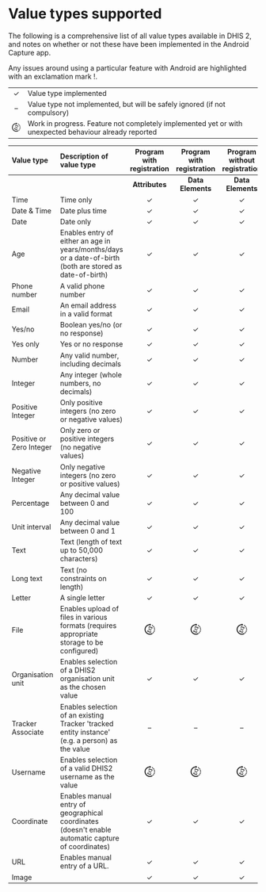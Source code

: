 # Value types supported

The following is a comprehensive list of all value types available in DHIS 2, and notes on whether or not these have been implemented in the Android Capture app.

Any issues around using a particular feature with Android are highlighted with an exclamation mark \!.


|||
| :-: | :------ |
| ✓ | Value type implemented |
| &ndash; | Value type not implemented, but will be safely ignored (if not compulsory) |
| ![](resources/images/image3_icon.png) | Work in progress. Feature not completely implemented yet or with unexpected behaviour already reported |


| Value type | Description of value type | Program with registration | Program with registration | Program without registration | Notes on implementation |
| :-- | :---- | :-: | :-: | :-: | :-- |
| | | **Attributes** | **Data Elements** | **Data Elements** |
| Time | Time only | ✓ | ✓ | ✓ | |
| Date & Time | Date plus time | ✓ | ✓ | ✓ | |
| Date | Date only | ✓ | ✓ | ✓ |  |
| Age | Enables entry of either an age in years/months/days or a date-of-birth (both are stored as date-of-birth) | ✓ | ✓ | ✓ | |
| Phone number | A valid phone number | ✓ | ✓ | ✓ | |
| Email | An email address in a valid format | ✓ | ✓ | ✓ | |
| Yes/no | Boolean yes/no (or no response) | ✓ | ✓ | ✓ | |
| Yes only | Yes or no response | ✓ | ✓ | ✓ | |
| Number | Any valid number, including decimals | ✓ | ✓ | ✓ | |
| Integer | Any integer (whole numbers, no decimals) | ✓ | ✓ | ✓ | |
| Positive Integer | Only positive integers (no zero or negative values) | ✓ | ✓ | ✓ | |
| Positive or Zero Integer | Only zero or positive integers (no negative values) | ✓ | ✓ | ✓ | |
| Negative Integer | Only negative integers (no zero or positive values) | ✓ | ✓ | ✓ | |
| Percentage | Any decimal value between 0 and 100 | ✓ | ✓ | ✓ | |
| Unit interval | Any decimal value between 0 and 1 | ✓ | ✓ | ✓ | |
| Text | Text (length of text up to 50,000 characters) | ✓ | ✓ | ✓ | |
| Long text | Text (no constraints on length) | ✓ | ✓ | ✓ | |
| Letter | A single letter | ✓ | ✓ | ✓ | |
| File | Enables upload of files in various formats (requires appropriate storage to be configured) | ![](resources/images/image3_icon.png) | ![](resources/images/image3_icon.png) | ![](resources/images/image3_icon.png) | |
| Organisation unit | Enables selection of a DHIS2 organisation unit as the chosen value | ✓ | ✓ | ✓ | |
| Tracker Associate | Enables selection of an existing Tracker 'tracked entity instance' (e.g. a person) as the value | &ndash; | &ndash; | &ndash; | |
| Username | Enables selection of a valid DHIS2 username as the value | ![](resources/images/image3_icon.png) | ![](resources/images/image3_icon.png) | ![](resources/images/image3_icon.png) | |
| Coordinate | Enables manual entry of geographical coordinates (doesn't enable automatic capture of coordinates) | ✓ | ✓ | ✓ | |
| URL | Enables manual entry of a URL. | ✓ | ✓ | ✓ | |
| Image | | ✓ | ✓ | ✓ | |
